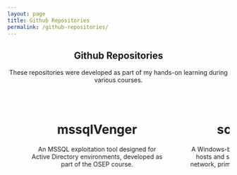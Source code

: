 ```yaml
---
layout: page
title: Github Repositories
permalink: /github-repositories/
---
```


<div style="text-align: center;">
  <h2 class="certs-title">Github Repositories</h2>
  <p class="tools-note">These repositories were developed as part of my hands-on learning during various courses.</p>
</div>
<br>

<div class="tools-cards-container">

  <a class="tool-card-link" href="https://github.com/Extravenger/OSEPlayground" target="_blank">
    <div class="tool-card">
      <div class="tool-card-inner">
        <div class="tool-card-content">
          <h1>OSEPlayground</h1>
          <p>A collection of useful tools and scripts were developed and gathered throughout the Offensive Security's PEN-300 (OSEP) course.</p>
        </div>
      </div>
    </div>
  </a>

  <a class="tool-card-link" href="https://github.com/Extravenger/mssqlVenger" target="_blank">
    <div class="tool-card">
      <div class="tool-card-inner">
        <div class="tool-card-content">
          <h1>mssqlVenger</h1>
          <p>An MSSQL exploitation tool designed for Active Directory environments, developed as part of the OSEP course.</p>
        </div>
      </div>
    </div>
  </a>

  <a class="tool-card-link" href="https://github.com/Extravenger/scanVenger" target="_blank">
    <div class="tool-card">
      <div class="tool-card-inner">
        <div class="tool-card-content">
          <h1>scanVenger</h1>
          <p>A Windows-based tool for discovering live hosts and scanning open ports within a network, primarily built as part of the OSEP course.</p>
        </div>
      </div>
    </div>
  </a>

  <!-- Add more tools as needed -->

</div>

<style>
.tools-cards-container {
  display: flex;
  flex-wrap: nowrap;
  gap: 20px;
  justify-content: flex-start;
  position: relative;
  overflow: hidden;
  width: 100%;
}

.tool-card {
  width: 300px;
  background: var(--card-background);
  border: 2px solid rgba(255, 255, 255, 0.1);
  border-radius: 20px;
  padding: 15px;
  text-align: center;
  position: relative;
  animation: moveAndFragment 6s infinite linear;
  will-change: transform, opacity, clip-path;
  flex-shrink: 0;
}

@keyframes moveAndFragment {
  0% {
    transform: translateX(-100%);
    opacity: 1;
    clip-path: inset(0 0 0 0);
  }
  50% {
    transform: translateX(calc(50vw + 50%));
    opacity: 1;
    clip-path: inset(0 0 0 0);
  }
  55% {
    opacity: 0;
    clip-path: inset(0 50% 0 50%);
  }
  60% {
    transform: translateX(80vw);
    opacity: 0;
  }
  61% {
    transform: translateX(-100%);
    opacity: 0;
    clip-path: polygon(0 0, 50% 20%, 30% 80%, 0 100%);
  }
  70% {
    opacity: 0.3;
    clip-path: polygon(0 0, 50% 20%, 30% 80%, 0 100%);
  }
  80% {
    opacity: 0.7;
    clip-path: polygon(0 0, 70% 30%, 50% 70%, 0 100%);
  }
  90% {
    opacity: 1;
    clip-path: inset(0 0 0 0);
  }
  100% {
    transform: translateX(-100%);
    opacity: 1;
    clip-path: inset(0 0 0 0);
  }
}

.tool-card:hover {
  animation-play-state: paused;
  transform: scale(1.05);
}

.tool-card-content {
  color: var(--text-color);
}

.tool-card-link {
  text-decoration: none;
}
</style>
